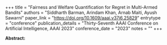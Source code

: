 +++
title = "Fairness and Welfare Quantification for Regret in Multi-Armed Bandits"
authors = "Siddharth Barman, Arindam Khan, Arnab Maiti, Ayush Sawarni"
paper_link = "https://doi.org/10.1609/aaai.v37i6.25829"
entrytype = "conference"
publication_details = "Thirty-Seventh AAAI Conference on Artificial Intelligence,  AAAI 2023"
conference_date = "2023"
notes = ""
+++

<b>Abstract:</b>
